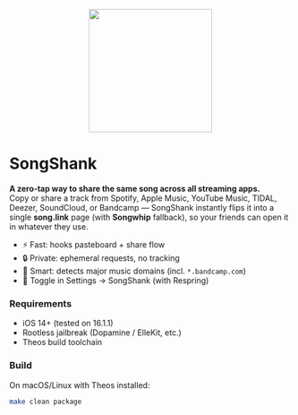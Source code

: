 <p align="center">
  <img src="assets/iconx3.png" width="220">
</p>

# SongShank

**A zero‑tap way to share the same song across all streaming apps.**  
Copy or share a track from Spotify, Apple Music, YouTube Music, TIDAL, Deezer, SoundCloud, or Bandcamp — SongShank instantly flips it into a single **song.link** page (with **Songwhip** fallback), so your friends can open it in whatever they use.

- ⚡️ Fast: hooks pasteboard + share flow
- 🔒 Private: ephemeral requests, no tracking
- 🧠 Smart: detects major music domains (incl. `*.bandcamp.com`)
- 🧰 Toggle in Settings → SongShank (with Respring)

### Requirements
- iOS 14+ (tested on 16.1.1)
- Rootless jailbreak (Dopamine / ElleKit, etc.)
- Theos build toolchain

### Build
On macOS/Linux with Theos installed:
```sh
make clean package
